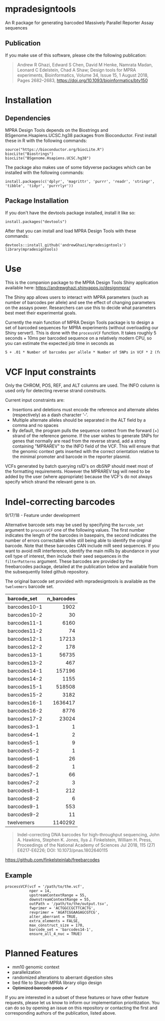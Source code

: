 # mpradesigntools
An R package for generating barcoded Massively Parallel Reporter Assay sequences

## Publication  

If you make use of this software, please cite the following publication:

> Andrew R Ghazi, Edward S Chen, David M Henke, Namrata Madan, Leonard C Edelstein, Chad A Shaw; Design tools for MPRA experiments, Bioinformatics, Volume 34, Issue 15, 1 August 2018, Pages 2682–2683, https://doi.org/10.1093/bioinformatics/bty150

# Installation

## Dependencies
MPRA Design Tools depends on the Biostrings and BSgenome.Hsapiens.UCSC.hg38 packages from Bioconductor. First install these in R with the following commands:
```{r}
source("https://bioconductor.org/biocLite.R")
biocLite("Biostrings")
biocLite("BSgenome.Hsapiens.UCSC.hg38")
```

The package also makes use of some tidyverse packages which can be installed with the following commands:
```{r}
install.packages(c('dplyr', 'magrittr', 'purrr', 'readr', 'stringr', 'tibble', 'tidyr', 'purrrlyr'))
```

## Package Installation

If you don't have the devtools package installed, install it like so:
```{r}
install.packages("devtools")
```

After that you can install and load MPRA Design Tools with these commands:

```{r}
devtools::install_github('andrewGhazi/mpradesigntools')
library(mpradesigntools)
```

# Use

This is the companion package to the MPRA Design Tools Shiny application available here: https://andrewghazi.shinyapps.io/designmpra/

The Shiny app allows users to interact with MPRA parameters (such as number of barcodes per allele) and see the effect of changing parameters on the assays power. Researchers can use this to decide what parameters best meet their experimental goals.

Currently the main function of MPRA Design Tools package is to design a set of barcoded sequences for MPRA experiments (without overloading our Shiny server!). This is done with the `processVCF` function. It takes roughly 5 seconds + 10ms per barcoded sequence on a relatively modern CPU, so you can estimate the expected job time in seconds as 
```tex
5 + .01 * Number of barcodes per allele * Number of SNPs in VCF * 2 (for ref/alt alleles)
```

# VCF Input constraints

Only the CHROM, POS, REF, and ALT columns are used. The INFO column is used only for detecting reverse strand constructs.

Current input constraints are:

*   Insertions and deletions must encode the reference and alternate alleles (respectively) as a dash character '-'.
*   Multiple alternate alleles should be separated in the ALT field by a comma and no spaces
*   By default, the program pulls the sequence context from the forward (+) strand of the reference genome. If the user wishes to generate SNPs for genes that normally are read from the reverse strand, add a string containing "MPRAREV" to the INFO field of the VCF. This will ensure that the genomic context gets inserted with the correct orientation relative to the minimal promoter and barcode in the reporter plasmid.

VCFs generated by batch querying rsID's on dbSNP should meet most of the formatting requirements. However the MPRAREV tag will need to be added by the user (where appropriate) because the VCF's do not always specify which strand the relevant gene is on. 

# Indel-correcting barcodes

9/17/18 - Feature under development 

Alternative barcode sets may be used by specifying the `barcode_set` argument to `processVCF` one of the following values. The first number indicates the length of the barcodes in basepairs, the second indicates the number of errors correctable while still being able to identify the original barcode. Note that these barcodes CAN include miR seed sequences. If you want to avoid miR interference, identify the main miRs by abundance in your cell type of interest, then include their seed sequences in the `filterPatterns` argument. These barcodes are provided by the freebarcodes package, detailed at the publication below and available from the subsequently listed github repository. 

The original barcode set provided with mpradesigntools is available as the `twelvemers` barcode set. 

|barcode_set  | n_barcodes|
|:------------|----------:|
|barcodes10-1 |       1902|
|barcodes10-2 |         30|
|barcodes11-1 |       6160|
|barcodes11-2 |         74|
|barcodes12-1 |      17213|
|barcodes12-2 |        178|
|barcodes13-1 |      56735|
|barcodes13-2 |        467|
|barcodes14-1 |     157196|
|barcodes14-2 |       1155|
|barcodes15-1 |     518508|
|barcodes15-2 |       3182|
|barcodes16-1 |    1636417|
|barcodes16-2 |       8776|
|barcodes17-2 |      23024|
|barcodes3-1  |          1|
|barcodes4-1  |          2|
|barcodes5-1  |          9|
|barcodes5-2  |          1|
|barcodes6-1  |         26|
|barcodes6-2  |          1|
|barcodes7-1  |         66|
|barcodes7-2  |          3|
|barcodes8-1  |        212|
|barcodes8-2  |          6|
|barcodes9-1  |        553|
|barcodes9-2  |         11|
|twelvemers   |    1140292|

> Indel-correcting DNA barcodes for high-throughput sequencing, John A. Hawkins, Stephen K. Jones, Ilya J. Finkelstein, William H. Press, Proceedings of the National Academy of Sciences Jul 2018, 115 (27) E6217-E6226; DOI: 10.1073/pnas.1802640115

https://github.com/finkelsteinlab/freebarcodes

## Example
```{r}
processVCF(vcf = '/path/to/the.vcf',
           nper = 14,
           upstreamContextRange = 55,
           downstreamContextRange = 55,
           outPath = '/path/to/the/output.tsv',
           fwprimer = 'ACTGGCCGCTTCACTG',
           revprimer = 'AGATCGGAAGAGCGTCG',
           alter_aberrant = TRUE,
           extra_elements = FALSE,
           max_construct_size = 170,
           barcode_set = 'barcodes14-1',
           ensure_all_4_nuc = TRUE)
```

# Planned Features  

*    mm10 genomic context  
*    parallelization  
*    randomized alterations to aberrant digestion sites  
*    bed file to Sharpr-MPRA library oligo design  
*    ~~Optimized barcode pools~~ ✔

If you are interested in a subset of these features or have other feature requests, please let us know to inform our implementation prioritization. You can do so by opening an issue on this repository or contacting the first and corresponding authors of the publication, listed above.
